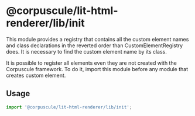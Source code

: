 # @corpuscule/lit-html-renderer/lib/init

This module provides a registry that contains all the custom element names
and class declarations in the reverted order than CustomElementRegistry does.
It is necessary to find the custom element name by its class.

It is possible to register all elements even they are not created with the
Corpuscule framework. To do it, import this module before any module that
creates custom element.

## Usage

```typescript
import '@corpuscule/lit-html-renderer/lib/init';
```
